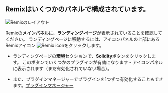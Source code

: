 ## Remixはいくつかのパネルで構成されています。

![Remixのレイアウト](https://raw.githubusercontent.com/ethereum/remix-workshops/master/Basics/1._Interface_introduction/images/a-layout1c.png "Remix layout")

Remixの**メインパネル**に、**ランディングページ**が表示されていることを確認してください。 ランディングページに移動するには、アイコンパネルの上部にあるRemixアイコン ![Remix icon](https://raw.githubusercontent.com/ethereum/remix-workshops/master/Basics/1._Interface_introduction/images/remix-logo.png "Remix icon")をクリックします。

- ランディングページの**環境**セクションで、**Solidity**ボタンをクリックします。 このボタンでいくつかのプラグインが有効になります - アイコンパネルに表示されます（まだ有効化されていない場合）。

- また、プラグインマネージャーでプラグインを1つずつ有効化することもできます。[プラグインマネージャー](https://raw.githubusercontent.com/ethereum/remix-workshops/master/Basics/1._Interface_introduction/images/plugin1.png "プラグインマネージャーアイコン")

